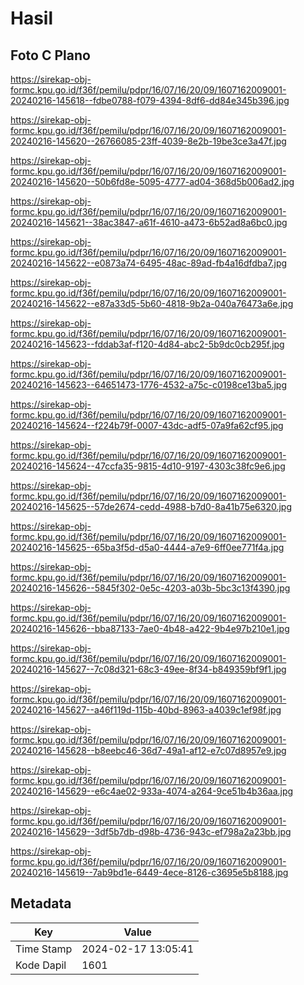 # Hasil

## Foto C Plano

https://sirekap-obj-formc.kpu.go.id/f36f/pemilu/pdpr/16/07/16/20/09/1607162009001-20240216-145618--fdbe0788-f079-4394-8df6-dd84e345b396.jpg

https://sirekap-obj-formc.kpu.go.id/f36f/pemilu/pdpr/16/07/16/20/09/1607162009001-20240216-145620--26766085-23ff-4039-8e2b-19be3ce3a47f.jpg

https://sirekap-obj-formc.kpu.go.id/f36f/pemilu/pdpr/16/07/16/20/09/1607162009001-20240216-145620--50b6fd8e-5095-4777-ad04-368d5b006ad2.jpg

https://sirekap-obj-formc.kpu.go.id/f36f/pemilu/pdpr/16/07/16/20/09/1607162009001-20240216-145621--38ac3847-a61f-4610-a473-6b52ad8a6bc0.jpg

https://sirekap-obj-formc.kpu.go.id/f36f/pemilu/pdpr/16/07/16/20/09/1607162009001-20240216-145622--e0873a74-6495-48ac-89ad-fb4a16dfdba7.jpg

https://sirekap-obj-formc.kpu.go.id/f36f/pemilu/pdpr/16/07/16/20/09/1607162009001-20240216-145622--e87a33d5-5b60-4818-9b2a-040a76473a6e.jpg

https://sirekap-obj-formc.kpu.go.id/f36f/pemilu/pdpr/16/07/16/20/09/1607162009001-20240216-145623--fddab3af-f120-4d84-abc2-5b9dc0cb295f.jpg

https://sirekap-obj-formc.kpu.go.id/f36f/pemilu/pdpr/16/07/16/20/09/1607162009001-20240216-145623--64651473-1776-4532-a75c-c0198ce13ba5.jpg

https://sirekap-obj-formc.kpu.go.id/f36f/pemilu/pdpr/16/07/16/20/09/1607162009001-20240216-145624--f224b79f-0007-43dc-adf5-07a9fa62cf95.jpg

https://sirekap-obj-formc.kpu.go.id/f36f/pemilu/pdpr/16/07/16/20/09/1607162009001-20240216-145624--47ccfa35-9815-4d10-9197-4303c38fc9e6.jpg

https://sirekap-obj-formc.kpu.go.id/f36f/pemilu/pdpr/16/07/16/20/09/1607162009001-20240216-145625--57de2674-cedd-4988-b7d0-8a41b75e6320.jpg

https://sirekap-obj-formc.kpu.go.id/f36f/pemilu/pdpr/16/07/16/20/09/1607162009001-20240216-145625--65ba3f5d-d5a0-4444-a7e9-6ff0ee771f4a.jpg

https://sirekap-obj-formc.kpu.go.id/f36f/pemilu/pdpr/16/07/16/20/09/1607162009001-20240216-145626--5845f302-0e5c-4203-a03b-5bc3c13f4390.jpg

https://sirekap-obj-formc.kpu.go.id/f36f/pemilu/pdpr/16/07/16/20/09/1607162009001-20240216-145626--bba87133-7ae0-4b48-a422-9b4e97b210e1.jpg

https://sirekap-obj-formc.kpu.go.id/f36f/pemilu/pdpr/16/07/16/20/09/1607162009001-20240216-145627--7c08d321-68c3-49ee-8f34-b849359bf9f1.jpg

https://sirekap-obj-formc.kpu.go.id/f36f/pemilu/pdpr/16/07/16/20/09/1607162009001-20240216-145627--a46f119d-115b-40bd-8963-a4039c1ef98f.jpg

https://sirekap-obj-formc.kpu.go.id/f36f/pemilu/pdpr/16/07/16/20/09/1607162009001-20240216-145628--b8eebc46-36d7-49a1-af12-e7c07d8957e9.jpg

https://sirekap-obj-formc.kpu.go.id/f36f/pemilu/pdpr/16/07/16/20/09/1607162009001-20240216-145629--e6c4ae02-933a-4074-a264-9ce51b4b36aa.jpg

https://sirekap-obj-formc.kpu.go.id/f36f/pemilu/pdpr/16/07/16/20/09/1607162009001-20240216-145629--3df5b7db-d98b-4736-943c-ef798a2a23bb.jpg

https://sirekap-obj-formc.kpu.go.id/f36f/pemilu/pdpr/16/07/16/20/09/1607162009001-20240216-145619--7ab9bd1e-6449-4ece-8126-c3695e5b8188.jpg


## Metadata

| Key        | Value               |
| ---------- | ------------------- |
| Time Stamp | 2024-02-17 13:05:41 |
| Kode Dapil | 1601                |



